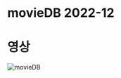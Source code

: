 # movieDB 2022-12

# 영상
![movieDB](https://user-images.githubusercontent.com/98271218/206259073-19912654-4d1e-459c-a147-aa7369894998.gif)
